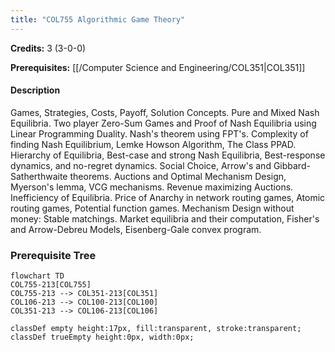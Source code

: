 ```yaml
---
title: "COL755 Algorithmic Game Theory"
---
```

**Credits:** 3 (3-0-0)

**Prerequisites:** [[/Computer Science and Engineering/COL351|COL351]]

#### Description
Games, Strategies, Costs, Payoff, Solution Concepts. Pure and Mixed Nash Equilibria. Two player Zero-Sum Games and Proof of Nash Equilibria using Linear Programming Duality. Nash's theorem using FPT's. Complexity of finding Nash Equilibrium, Lemke Howson Algorithm, The Class PPAD. Hierarchy of Equilibria, Best-case and strong Nash Equilibria, Best-response dynamics, and no-regret dynamics. Social Choice, Arrow's and Gibbard-Satherthwaite theorems. Auctions and Optimal Mechanism Design, Myerson's lemma, VCG mechanisms. Revenue maximizing Auctions. Inefficiency of Equilibria. Price of Anarchy in network routing games, Atomic routing games, Potential function games. Mechanism Design without money: Stable matchings. Market equilibria and their computation, Fisher's and Arrow-Debreu Models, Eisenberg-Gale convex program.

### Prerequisite Tree

```mermaid
flowchart TD
COL755-213[COL755]
COL755-213 --> COL351-213[COL351]
COL106-213 --> COL100-213[COL100]
COL351-213 --> COL106-213[COL106]

classDef empty height:17px, fill:transparent, stroke:transparent;
classDef trueEmpty height:0px, width:0px;
```